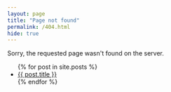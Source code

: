 ```yaml
---
layout: page
title: "Page not found"
permalink: /404.html
hide: true
---
```

Sorry, the requested page wasn't found on the server.

<ul>
  {% for post in site.posts %}
    <li>
      <a href="{{ post.url }}">{{ post.title }}</a>
    </li>
  {% endfor %}
</ul>
